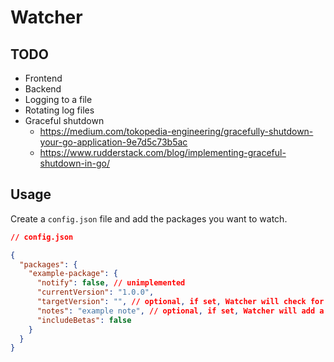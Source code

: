 # Watcher

## TODO

- Frontend
- Backend
- Logging to a file
- Rotating log files
- Graceful shutdown
  - <https://medium.com/tokopedia-engineering/gracefully-shutdown-your-go-application-9e7d5c73b5ac>
  - <https://www.rudderstack.com/blog/implementing-graceful-shutdown-in-go/>

## Usage

Create a `config.json` file and add the packages you want to watch.

```json
// config.json

{
  "packages": {
    "example-package": {
      "notify": false, // unimplemented
      "currentVersion": "1.0.0",
      "targetVersion": "", // optional, if set, Watcher will check for the target version instead of the latest version
      "notes": "example note", // optional, if set, Watcher will add a note to the notification
      "includeBetas": false
    }
  }
}
```
